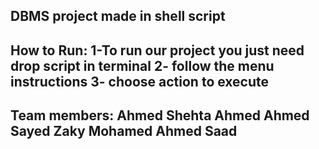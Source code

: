 
DBMS project made in shell script
-------------------------------------------------------------------
How to Run:
1-To run our project you just need drop script in terminal
2- follow the menu instructions
3- choose action to execute
---------------------------------------------------------------------
Team members:
Ahmed Shehta Ahmed
Ahmed Sayed Zaky
Mohamed Ahmed Saad
--------------------------------------------------------------------
 
